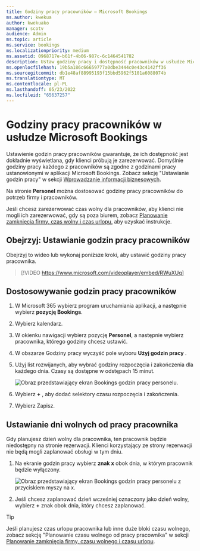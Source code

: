 ```yaml
---
title: Godziny pracy pracowników — Microsoft Bookings
ms.author: kwekua
author: kwekuako
manager: scotv
audience: Admin
ms.topic: article
ms.service: bookings
ms.localizationpriority: medium
ms.assetid: 0968717e-b61f-4b06-987c-6c1464541782
description: Ustaw godziny pracy i dostępność pracowników w usłudze Microsoft Bookings.
ms.openlocfilehash: 19b5a186c66659777a0dbe3444c0e43c4142ff36
ms.sourcegitcommit: db1e48af88995193f15bbd5962f5101a6088074b
ms.translationtype: MT
ms.contentlocale: pl-PL
ms.lasthandoff: 05/23/2022
ms.locfileid: "65637257"
---
```

# <a name="employee-working-hours-in-microsoft-bookings"></a>Godziny pracy pracowników w usłudze Microsoft Bookings

Ustawienie godzin pracy pracowników gwarantuje, że ich dostępność jest dokładnie wyświetlana, gdy klienci próbują je zarezerwować. Domyślnie godziny pracy każdego z pracowników są zgodne z godzinami pracy ustanowionymi w aplikacji Microsoft Bookings. Zobacz sekcję "Ustawianie godzin pracy" w sekcji [Wprowadzanie informacji biznesowych](enter-business-information.md).

Na stronie **Personel** można dostosować godziny pracy pracowników do potrzeb firmy i pracowników.

Jeśli chcesz zarezerwować czas wolny dla pracowników, aby klienci nie mogli ich zarezerwować, gdy są poza biurem, zobacz [Planowanie zamknięcia firmy, czas wolny i czas urlopu,](schedule-closures-time-off-vacation.md) aby uzyskać instrukcje.

## <a name="watch-set-employee-working-hours"></a>Obejrzyj: Ustawianie godzin pracy pracowników

Obejrzyj to wideo lub wykonaj poniższe kroki, aby ustawić godziny pracy pracownika.

> [!VIDEO https://www.microsoft.com/videoplayer/embed/RWuXUq]

## <a name="customize-employee-working-hours"></a>Dostosowywanie godzin pracy pracowników

1. W Microsoft 365 wybierz program uruchamiania aplikacji, a następnie wybierz **pozycję Bookings**.

1. Wybierz kalendarz.

1. W okienku nawigacji wybierz pozycję **Personel**, a następnie wybierz pracownika, którego godziny chcesz ustawić.

1. W obszarze Godziny pracy wyczyść pole wyboru **Użyj godzin pracy** .

1. Użyj list rozwijanych, aby wybrać godziny rozpoczęcia i zakończenia dla każdego dnia. Czasy są dostępne w odstępach 15 minut.

   ![Obraz przedstawiający ekran Bookings godzin pracy personelu.](../media/bookings-staff-hours.png)

1. Wybierz **+** , aby dodać selektory czasu rozpoczęcia i zakończenia.

1. Wybierz Zapisz.

## <a name="set-an-employees-days-off"></a>Ustawianie dni wolnych od pracy pracownika

Gdy planujesz dzień wolny dla pracownika, ten pracownik będzie niedostępny na stronie rezerwacji. Klienci korzystający ze strony rezerwacji nie będą mogli zaplanować obsługi w tym dniu.

1. Na ekranie godzin pracy wybierz **znak x** obok dnia, w którym pracownik będzie wyłączony.

   ![Obraz przedstawiający ekran Bookings godzin pracy personelu z przyciskiem myszy na x.](../media/bookings-staff-time-off.png)

1. Jeśli chcesz zaplanować dzień wcześniej oznaczony jako dzień wolny, wybierz **+** znak obok dnia, który chcesz zaplanować.

> [!TIP]
> Jeśli planujesz czas urlopu pracownika lub inne duże bloki czasu wolnego, zobacz sekcję "Planowanie czasu wolnego od pracy pracownika" w sekcji [Planowanie zamknięcia firmy, czasu wolnego i czasu urlopu](schedule-closures-time-off-vacation.md#schedule-employee-time-off).
